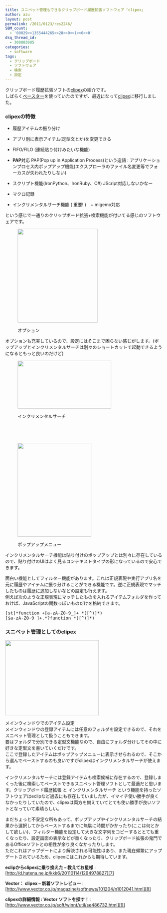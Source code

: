 ```yaml
---
title: スニペット管理もできるクリップボード履歴拡張ソフトウェア「clipex」
author: azu
layout: post
permalink: /2011/0123/res2246/
SBM_count:
  - '00029<>1355444265<>28<>0<>1<>0<>0'
dsq_thread_id:
  - 300803085
categories:
  - software
tags:
  - クリップボード
  - ソフトウェア
  - 検索
  - 設定
---
```

クリップボード履歴拡張ソフトの[clipex][1]の紹介です。  
しばらく[ペースター][2]を使っていたのですが、最近になって[clipex][1]に移行しました。

### clipexの特徴

*   履歴アイテムの振り分け
*   アプリ別に表示アイテム(定型文とか)を変更できる
*   FIFO/FILO (連続貼り付けみたいな機能)
*   **PAP**対応 
    PAP(Pop up in Application Process)という造語
    :   アプリケーションプロセス内ポップアップ機能(エクスプローラのファイル名変更等でフォーカスが失われたりしない)

*   スクリプト機能(IronPython、IronRuby、C#) JScript対応しないかなー
*   マクロ記録
*   インクリメンタルサーチ機能 ( 重要! )　+ migemo対応

という感じで一通りのクリップボード拡張+検索機能が付いてる感じのソフトウェアです。<figure id="attachment_2247" style="width: 256px;" class="wp-caption alignnone">

[<img class="size-medium wp-image-2247" title="ss-2011-01-22-3" src="http://efcl.info/wp-content/uploads/2011/01/ss-2011-01-22-3-256x300.png" alt="" width="256" height="300" />][3]<figcaption class="wp-caption-text">オプション</figcaption></figure> 
オプションも充実しているので、設定にはそこまで困らない感じがします。(ポップアップとインクリメンタルサーチは別々のショートカットで起動できるようになるともっと良いのだけど)<figure id="attachment_2249" style="width: 300px;" class="wp-caption alignnone">

[<img class="size-medium wp-image-2249" title="486732_02" src="http://efcl.info/wp-content/uploads/2011/01/486732_02-300x153.png" alt="" width="300" height="153" />][4]<figcaption class="wp-caption-text">インクリメンタルサーチ</figcaption></figure> 
<br class="spacer_" />

<br class="spacer_" /><figure id="attachment_2248" style="width: 236px;" class="wp-caption alignnone">

[<img class="size-medium wp-image-2248" title="ss-2011-01-22-4" src="http://efcl.info/wp-content/uploads/2011/01/ss-2011-01-22-4-236x300.png" alt="" width="236" height="300" />][5]<figcaption class="wp-caption-text">ポップアップメニュー</figcaption></figure> 
インクリメンタルサーチ機能は貼り付けのポップアップとは別々に存在しているので、貼り付けのUIはよく見るコンテキストタイプの形になっているので安心できます。

面白い機能としてフィルター機能があります。これは正規表現や実行アプリ名を元に履歴やアイテムに振り分けることができる機能です。逆に正規表現でマッチしたものは履歴に追加しないなどの設定も行えます。  
例えば次のような正規表現にマッチしたものを入れるアイテムフォルダを作っておけば、JavaScriptの関数っぽいものだけを格納できます。

<pre>&#91;st&#93;*function +&#91;a-zA-Z0-9_&#93;+ *(&#91;^)&#93;*)
&#91;$a-zA-Z0-9_&#93;+.*?function *(&#91;^)&#93;*)
</pre>

### スニペット管理としてのclipex<figure id="attachment_2250" style="width: 300px;" class="wp-caption alignnone">

[<img class="size-medium wp-image-2250" title="ss-2011-01-22-2" src="http://efcl.info/wp-content/uploads/2011/01/ss-2011-01-22-2-300x240.png" alt="" width="300" height="240" />][6]<figcaption class="wp-caption-text">メインウィンドウでのアイテム設定</figcaption></figure> 
メインウィンドウの登録アイテムには任意のフォルダを設定できるので、それをスニペット管理として扱うこともできます。  
要はフォルダで分別できる定型文機能なので、自由にフォルダ分けしてその中に好きな定型文を書いていくだけです。  
ここで登録したアイテムはポップアップメニューに表示させられるので、そこから選んでペーストするのも良いですがclipexはインクリメンタルサーチが使えます。

インクリメンタルサーチには登録アイテムも検索候補に存在するので、登録しまくった後に検索してペーストできるスニペット管理ソフトとして最適だと思います。クリップボード履歴拡張 と インクリメンタルサーチ という機能を持ったソフトウェアはeclipなど過去にも存在していましたが、イマイチ使い勝手が良くなかったりしていたので、clipexは両方を備えていてとても使い勝手が良いソフトとなっていて素晴らしい。

まだちょっと不安定な所もあって、ポップアップやインクリメンタルサーチの結果から選択してからペーストするまでに無駄に時間がかかったり(ここは何とかして欲しい)、フィルター機能を設定して大きな文字列をコピーするととても重くなったり、設定画面の表示などが重くなったり、クリップボード拡張の鬼門であるOfficeソフトとの相性が余り良くなかったりします。  
ただこれはアップデートにより解決される可能性はあり、また現在頻繁にアップデートされているため、clipexにはこれからも期待しています。

**eclipからclipexに乗り換えた &#8211; 教えてお星様**
:   [http://d.hatena.ne.jp/kkk6/20110114/1294978827][7]

**Vector： clipex &#8211; 新着ソフトレビュー**
:   [http://www.vector.co.jp/magazine/softnews/101204/n1012041.html][8]

**clipexの詳細情報 : Vector ソフトを探す！**
:   [http://www.vector.co.jp/soft/winnt/util/se486732.html][9]

 [1]: http://www.vector.co.jp/soft/winnt/util/se486732.html "clipex"
 [2]: http://homepage2.nifty.com/autumn-soft/paster.htm "ペースター"
 [3]: http://efcl.info/wp-content/uploads/2011/01/ss-2011-01-22-3.png
 [4]: http://efcl.info/wp-content/uploads/2011/01/486732_02.png
 [5]: http://efcl.info/wp-content/uploads/2011/01/ss-2011-01-22-4.png
 [6]: http://efcl.info/wp-content/uploads/2011/01/ss-2011-01-22-2.png
 [7]: http://d.hatena.ne.jp/kkk6/20110114/1294978827 "eclipからclipexに乗り換えた - 教えてお星様"
 [8]: http://www.vector.co.jp/magazine/softnews/101204/n1012041.html "Vector： clipex - 新着ソフトレビュー"
 [9]: http://www.vector.co.jp/soft/winnt/util/se486732.html "clipexの詳細情報 : Vector ソフトを探す！"